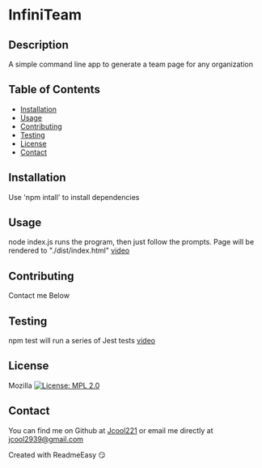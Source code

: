 <!DOCTYPE md>
# InfiniTeam

## Description
A simple command line app to generate a team page for any organization

## Table of Contents
* [Installation](#installation)
* [Usage](#usage)
* [Contributing](#contributing)
* [Testing](#testing)
* [License](#license)
* [Contact](#contact)

<a name="Installation"></a>
## Installation

Use 'npm intall' to install dependencies

<a name="Usage"></a>
## Usage

node index.js runs the program, then just follow the prompts. Page will be rendered to "./dist/index.html"
[video](https://drive.google.com/file/d/197Yyo_rUqHYEIgmgSBMz9L_mPvGNICX9/view)

<a name="Contributing"></a>
## Contributing

Contact me Below

<a name="Testing"></a>
## Testing

npm test will run a series of Jest tests
[video](https://drive.google.com/file/d/1ZKBJBH6NAlqidAixf9l4P2AyBcXhRjll/view)

<a name="License"></a>
## License

Mozilla [![License: MPL 2.0](https://img.shields.io/badge/License-MPL_2.0-brightgreen.svg)](https://opensource.org/licenses/MPL-2.0)

<a name="Contact"></a>
## Contact

You can find me on Github at [Jcool221](https://github.com/Jcool221) 
or email me directly at [jcool2939@gmail.com](mailto:jcool2939@gmail.com?subject=[Github]Project%20Information.)

Created with ReadmeEasy 😏
